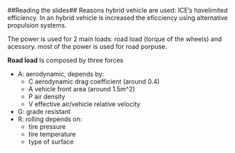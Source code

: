 ##Reading the slides##
Reasons hybrid vehicle are used:
ICE’s havelimited efficiency.
In an hybrid vehicle is increased the eficciency using alternative propulsion systems.

The power is used for 2 main loads: road load (torque of the wheels) and acessory.
most of the power is used for road porpuse.

**Road load**
Is composed by three forces
- A: aerodynamic, depends by:
    - C aerodynamic drag coefficient (around 0.4)
    - A vehicle front area (around 1.5m^2)
    - P air density
    - V effective air/vehicle relative velocity
- G: grade resistant
- R: rolling depends on:
    - tire pressure
    - tire temperature
    - type of surface
